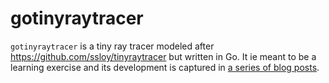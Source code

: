 # gotinyraytracer

`gotinyraytracer` is a tiny ray tracer modeled after
https://github.com/ssloy/tinyraytracer but written in Go. It ie meant
to be a learning exercise and its development is captured in [a series of blog
posts](https://codegoalie.com/2019/01/21/ray-tracing-pt-1/index.html).
